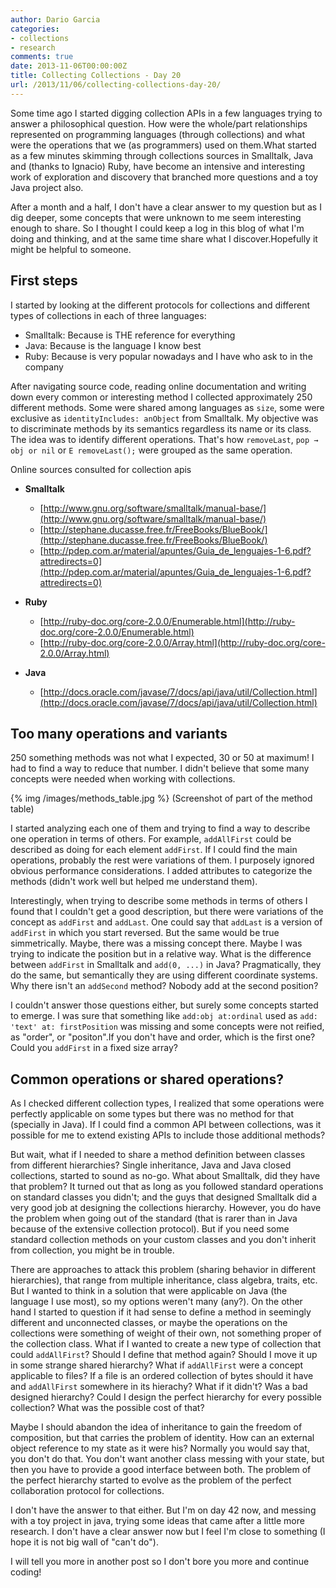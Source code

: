 ```yaml
---
author: Dario Garcia
categories:
- collections
- research
comments: true
date: 2013-11-06T00:00:00Z
title: Collecting Collections - Day 20
url: /2013/11/06/collecting-collections-day-20/
---
```


Some time ago I started digging collection APIs in a few languages trying to answer a philosophical question. How were the whole/part relationships represented on programming languages (through collections) and what were the operations that we (as programmers) used on them.What started as a few minutes skimming through collections sources in Smalltalk, Java and (thanks to Ignacio) Ruby, have become an intensive and interesting work of exploration and discovery that branched more questions and a toy Java project also.

<!--more-->

After a month and a half, I don't have a clear answer to my question but as I dig deeper, some concepts that were unknown to me seem interesting enough to share. So I thought I could keep a log in this blog of what I'm doing and thinking, and at the same time share what I discover.Hopefully it might be helpful to someone.

## First steps

I started by looking at the different protocols for collections and different types of collections in each of three languages:

* Smalltalk: Because is THE reference for everything
* Java: Because is the language I know best
* Ruby: Because is very popular nowadays and I have who ask to in the company

After navigating source code, reading online documentation and writing down every common or interesting method I collected approximately 250 different methods. Some were shared among languages as `size`, some were exclusive as `identityIncludes: anObject` from Smalltalk. My objective was to discriminate methods by its semantics regardless its name or its class. The idea was to identify different operations. That's how `removeLast`, `pop → obj or nil` or `E removeLast();` were grouped as the same operation.

Online sources consulted for collection apis

- **Smalltalk**
  - [http://www.gnu.org/software/smalltalk/manual-base/](http://www.gnu.org/software/smalltalk/manual-base/)
  - [http://stephane.ducasse.free.fr/FreeBooks/BlueBook/](http://stephane.ducasse.free.fr/FreeBooks/BlueBook/)
  - [http://pdep.com.ar/material/apuntes/Guia_de_lenguajes-1-6.pdf?attredirects=0](http://pdep.com.ar/material/apuntes/Guia_de_lenguajes-1-6.pdf?attredirects=0)

- **Ruby**
  - [http://ruby-doc.org/core-2.0.0/Enumerable.html](http://ruby-doc.org/core-2.0.0/Enumerable.html)
  - [http://ruby-doc.org/core-2.0.0/Array.html](http://ruby-doc.org/core-2.0.0/Array.html)

- **Java**
  - [http://docs.oracle.com/javase/7/docs/api/java/util/Collection.html](http://docs.oracle.com/javase/7/docs/api/java/util/Collection.html)

## Too many operations and variants

250 something methods was not what I expected, 30 or 50 at maximum! I had to find a way to reduce that number. I didn't believe that some many concepts were needed when working with collections.

{% img /images/methods_table.jpg %}
(Screenshot of part of the method table)

I started analyzing each one of them and trying to find a way to describe one operation in terms of others. For example, `addAllFirst` could be described as doing for each element `addFirst`. If I could find the main operations, probably the rest were variations of them. I purposely ignored obvious performance considerations. I added attributes to categorize the methods (didn't work well but helped me understand them).

Interestingly, when trying to describe some methods in terms of others I found that I couldn't get a good description, but there were variations of the concept as `addFirst` and `addLast`. One could say that `addLast` is a version of `addFirst` in which you start reversed. But the same would be true simmetrically. Maybe, there was a missing concept there. Maybe I was trying to indicate the position but in a relative way. What is the difference between `addFirst` in Smalltalk and `add(0, ...)` in Java? Pragmatically, they do the same, but semantically they are using different coordinate systems. Why there isn't an `addSecond` method? Nobody add at the second position?

I couldn't answer those questions either, but surely some concepts started to emerge. I was sure that something like `add:obj at:ordinal` used as `add: 'text' at: firstPosition` was missing and some concepts were not reified, as "order", or "positon".If you don't have and order, which is the first one? Could you `addFirst` in a fixed size array?

## Common operations or shared operations?

As I checked different collection types, I realized that some operations were perfectly applicable on some types but there was no method for that (specially in Java). If I could find a common API between collections, was it possible for me to extend existing APIs to include those additional methods?

But wait, what if I needed to share a method definition between classes from different hierarchies? Single inheritance, Java and Java closed collections, started to sound as no-go. What about Smalltalk, did they have that problem? It turned out that as long as you followed standard operations on standard classes you didn't; and the guys that designed Smalltalk did a very good job at designing the collections hierarchy. However, you do have the problem when going out of the standard (that is rarer than in Java because of the extensive collection protocol). But if you need some standard collection methods on your custom classes and you don't inherit from collection, you might be in trouble.

There are approaches to attack this problem (sharing behavior in different hierarchies), that range from multiple inheritance, class algebra, traits, etc. But I wanted to think in a solution that were applicable on Java (the language I use most), so my options weren't many (any?). On the other hand I started to question if it had sense to define a method in seemingly different and unconnected classes, or maybe the operations on the collections were something of weight of their own, not something proper of the collection class. What if I wanted to create a new type of collection that could `addAllFirst`? Should I define that method again? Should I move it up in some strange shared hierarchy? What if `addAllFirst` were a concept applicable to files? If a file is an ordered collection of bytes should it have and `addAllFirst` somewhere in its hierachy? What if it didn't? Was a bad designed hierarchy? Could I design the perfect hierarchy for every possible collection? What was the possible cost of that?

Maybe I should abandon the idea of inheritance to gain the freedom of composition, but that carries the problem of identity. How can an external object reference to my state as it were his? Normally you would say that, you don't do that. You don't want another class messing with your state, but then you have to provide a good interface between both. The problem of the perfect hierarchy started to evolve as the problem of the perfect collaboration protocol for collections.

I don't have the answer to that either. But I'm on day 42 now, and messing with a toy project in java, trying some ideas that came after a little more research. I don't have a clear answer now but I feel I'm close to something (I hope it is not big wall of "can't do").

I will tell you more in another post so I don't bore you more and continue coding!

